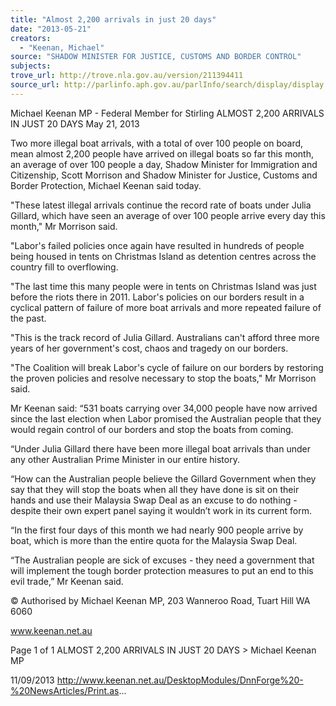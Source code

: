 ```yaml
---
title: "Almost 2,200 arrivals in just 20 days"
date: "2013-05-21"
creators:
  - "Keenan, Michael"
source: "SHADOW MINISTER FOR JUSTICE, CUSTOMS AND BORDER CONTROL"
subjects:
trove_url: http://trove.nla.gov.au/version/211394411
source_url: http://parlinfo.aph.gov.au/parlInfo/search/display/display.w3p;query=Id%3A%22media/pressrel/2719401%22
---
```


 Michael Keenan MP - Federal Member for  Stirling ALMOST 2,200 ARRIVALS IN JUST 20 DAYS May 21, 2013

 Two more illegal boat arrivals, with a total of over 100 people on board, mean almost 2,200 people have arrived on illegal  boats so far this month, an average of over 100 people a day, Shadow Minister for Immigration and Citizenship, Scott  Morrison and Shadow Minister for Justice, Customs and Border Protection, Michael Keenan said today.

 "These latest illegal arrivals continue the record rate of boats under Julia Gillard, which have seen an average of over 100  people arrive every day this month," Mr Morrison said.

 "Labor's failed policies once again have resulted in hundreds of people being housed in tents on Christmas Island as  detention centres across the country fill to overflowing.

 "The last time this many people were in tents on Christmas Island was just before the riots there in 2011. Labor's policies  on our borders result in a cyclical pattern of failure of more boat arrivals and more repeated failure of the past.

 "This is the track record of Julia Gillard. Australians can't afford three more years of her government's cost, chaos and  tragedy on our borders.

 "The Coalition will break Labor's cycle of failure on our borders by restoring the proven policies and resolve necessary to  stop the boats," Mr Morrison said.

 Mr Keenan said: “531 boats carrying over 34,000 people have now arrived since the last election when Labor promised  the Australian people that they would regain control of our borders and stop the boats from coming.

 “Under Julia Gillard there have been more illegal boat arrivals than under any other Australian Prime Minister in our entire  history.

 “How can the Australian people believe the Gillard Government when they say that they will stop the boats when all they  have done is sit on their hands and use their Malaysia Swap Deal as an excuse to do nothing - despite their own expert  panel saying it wouldn’t work in its current form.

 “In the first four days of this month we had nearly 900 people arrive by boat, which is more than the entire quota for the  Malaysia Swap Deal.

 “The Australian people are sick of excuses - they need a government that will implement the tough border protection  measures to put an end to this evil trade,” Mr Keenan said.

 © Authorised by Michael Keenan MP, 203 Wanneroo Road, Tuart Hill WA 6060

 www.keenan.net.au

 Page 1 of 1 ALMOST 2,200 ARRIVALS IN JUST 20 DAYS > Michael Keenan MP

 11/09/2013 http://www.keenan.net.au/DesktopModules/DnnForge%20-%20NewsArticles/Print.as...

